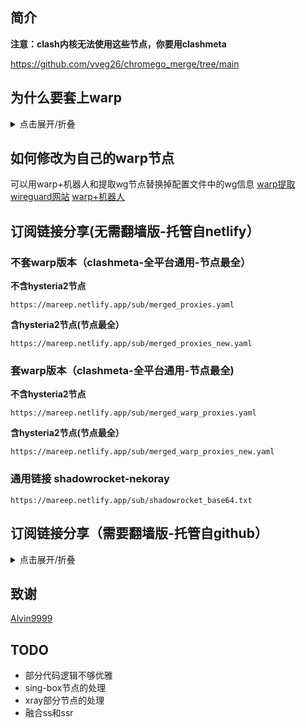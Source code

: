 ## 简介

**注意：clash内核无法使用这些节点，你要用clashmeta**

https://github.com/vveg26/chromego_merge/tree/main

## 为什么要套上warp
<details>
  <summary>点击展开/折叠</summary>
首先chromego屏蔽了很多网站，包括你喜欢的p开头的网站，套上warp可以突破这一层限制。

第二我并不喜欢使用机场等服务，原因就是机场主或者节点主完全知道你访问的网站，虽然有一层https加密，但是他们还是可以知道你访问的域名已经你连接的时间，套上warp之后，他们只能看到一串加密流量。

第三，我为什么要提取节点出来，不仅仅是因为方便管理，可以在一个配置文件中切换不同的节点。而且是因为我并不喜欢使用他们所提供的客户端，虽然chromego所提供的客户端并没有什么问题，但是我还是喜欢自己常用的客户端。

</details>

## 如何修改为自己的warp节点
可以用warp+机器人和提取wg节点替换掉配置文件中的wg信息
[warp提取wireguard网站](https://replit.com/@misaka-blog/wgcf-profile-generator)
[warp+机器人](https://t.me/generatewarpplusbot)

## 订阅链接分享(无需翻墙版-托管自netlify）
### 不套warp版本（clashmeta-全平台通用-节点最全）
**不含hysteria2节点**
```
https://mareep.netlify.app/sub/merged_proxies.yaml
```
**含hysteria2节点(节点最全）**
```
https://mareep.netlify.app/sub/merged_proxies_new.yaml
```
### 套warp版本（clashmeta-全平台通用-节点最全)
**不含hysteria2节点**
```
https://mareep.netlify.app/sub/merged_warp_proxies.yaml
```
**含hysteria2节点(节点最全）**
```
https://mareep.netlify.app/sub/merged_warp_proxies_new.yaml
```
### 通用链接 shadowrocket-nekoray
```
https://mareep.netlify.app/sub/shadowrocket_base64.txt
```

## 订阅链接分享（需要翻墙版-托管自github）
<details>
  <summary>点击展开/折叠</summary>
  
### 不套warp版本（clashmeta
```
https://raw.githubusercontent.com/vveg26/chromego_merge/main/sub/merged_proxies.yaml
```
### 套warp版本（clashmeta
```
https://raw.githubusercontent.com/vveg26/chromego_merge/main/sub/merged_warp_proxies.yaml
```
### 通用链接 shadowrocket-nekoray
```
https://raw.githubusercontent.com/vveg26/chromego_merge/main/sub/shadowrocket_base64.txt
```

</details>


## 致谢
[Alvin9999](https://github.com/Alvin9999/pac2/tree/master)

## TODO
- 部分代码逻辑不够优雅
- sing-box节点的处理
- xray部分节点的处理
- 融合ss和ssr



